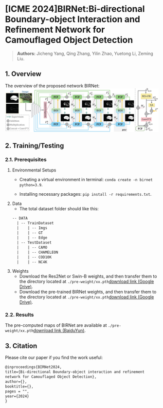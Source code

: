 # [ICME 2024]BIRNet:Bi-directional Boundary-object Interaction and Refinement Network for Camouflaged Object Detection
> **Authors:** 
> Jicheng Yang,
> Qing Zhang,
> Yilin Zhao,
> Yuetong Li,
> Zeming Liu.

## 1. Overview
The overview of the proposed network BIRNet:
<img src="https://github.com/Jcogito/BIRNet/blob/main/results/overview.png">

## 2. Training/Testing

### 2.1. Prerequisites
1. Environmental Setups
    + Creating a virtual environment in terminal: `conda create -n birnet python=3.9`.
    
    + Installing necessary packages: `pip install -r requirements.txt`.
2. Data
    + The total dataset folder should like this:
	```
	-- DATA
	  | -- TrainDataset
	  |    | -- Imgs
	  |    | -- GT
 	  |    | -- Edge
	  | -- TestDataset
	  |    | -- CAMO
	  |    | -- CHAMELEON
 	  |    | -- COD10K
  	  |    | -- NC4K
 	```
3. Weights
    + Download the Res2Net or Swin-B weights, and then transfer them to the directory located at `./pre-weight/xx.pth`[download link (Google Drive)](https://drive.google.com/).
    + Download the pre-trained BIRNet weights, and then transfer them to the directory located at `./pre-weight/xx.pth`[download link (Google Drive)](https://drive.google.com/).

### 2.2. Results
  The pre-computed maps of BIRNet are available at `./pre-weight/xx.pth`[download link (BaiduYun)](https://pan.baidu.com/s/1_9Zm1ch5IJX0a2dPg5AB7A?pwd=37bj).

## 3. Citation
Please cite our paper if you find the work useful: 

	@inproceedings{BIRNet2024,
	title={Bi-directional Boundary-object interaction and refinement network for Camouflaged Object Detection},
	author={},
	booktitle={},
	pages = "",
	year={2024}
	}
